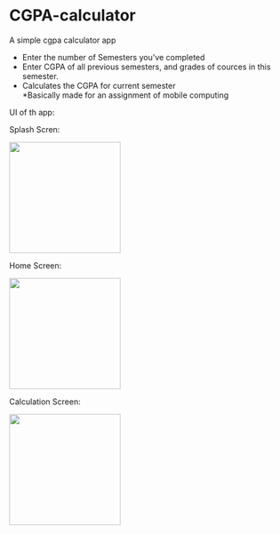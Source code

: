 # CGPA-calculator
A simple cgpa calculator app 
- Enter the number of Semesters you've completed
- Enter CGPA of all previous semesters, and grades of cources in this semester.
- Calculates the CGPA for current semester
<br>*Basically made for an assignment of mobile computing


UI of th app:


Splash Scren: 

<img src="https://user-images.githubusercontent.com/79544770/234185084-5817291f-ad40-43e5-a4a8-a24650098aa8.jpg" width=200px>


Home Screen:

<img src="https://user-images.githubusercontent.com/79544770/234187304-95e4ec9e-8ec3-4c00-9fb9-f6e768fca98c.jpg" width=200px>


Calculation Screen:

<img src="https://user-images.githubusercontent.com/79544770/234187541-a106426e-381f-4bd1-b759-856837c91f07.jpg" width=200px>
